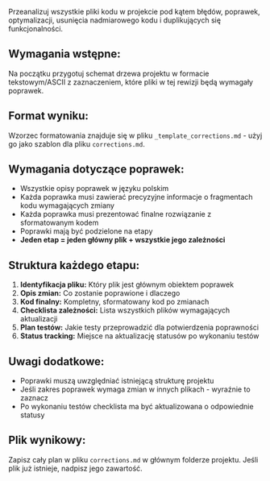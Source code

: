 Przeanalizuj wszystkie pliki kodu w projekcie pod kątem błędów, poprawek, optymalizacji, usunięcia nadmiarowego kodu i duplikujących się funkcjonalności.

## Wymagania wstępne:

Na początku przygotuj schemat drzewa projektu w formacie tekstowym/ASCII z zaznaczeniem, które pliki w tej rewizji będą wymagały poprawek.

## Format wyniku:

Wzorzec formatowania znajduje się w pliku `_template_corrections.md` - użyj go jako szablon dla pliku `corrections.md`.

## Wymagania dotyczące poprawek:

- Wszystkie opisy poprawek w języku polskim
- Każda poprawka musi zawierać precyzyjne informacje o fragmentach kodu wymagających zmiany
- Każda poprawka musi prezentować finalne rozwiązanie z sformatowanym kodem
- Poprawki mają być podzielone na etapy
- **Jeden etap = jeden główny plik + wszystkie jego zależności**

## Struktura każdego etapu:

1. **Identyfikacja pliku:** Który plik jest głównym obiektem poprawek
2. **Opis zmian:** Co zostanie poprawione i dlaczego
3. **Kod finalny:** Kompletny, sformatowany kod po zmianach
4. **Checklista zależności:** Lista wszystkich plików wymagających aktualizacji
5. **Plan testów:** Jakie testy przeprowadzić dla potwierdzenia poprawności
6. **Status tracking:** Miejsce na aktualizację statusów po wykonaniu testów

## Uwagi dodatkowe:

- Poprawki muszą uwzględniać istniejącą strukturę projektu
- Jeśli zakres poprawek wymaga zmian w innych plikach - wyraźnie to zaznacz
- Po wykonaniu testów checklista ma być aktualizowana o odpowiednie statusy

## Plik wynikowy:

Zapisz cały plan w pliku `corrections.md` w głównym folderze projektu. Jeśli plik już istnieje, nadpisz jego zawartość.
